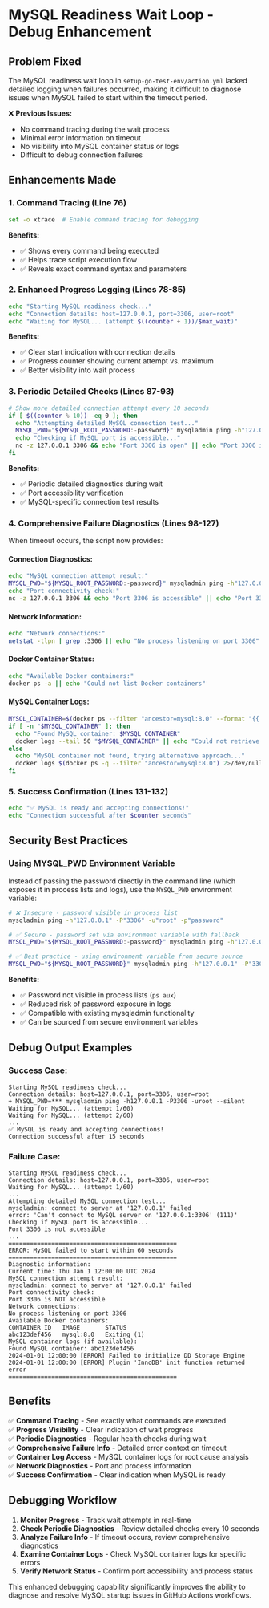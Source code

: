 # MySQL Readiness Wait Loop - Debug Enhancement

## Problem Fixed
The MySQL readiness wait loop in `setup-go-test-env/action.yml` lacked detailed logging when failures occurred, making it difficult to diagnose issues when MySQL failed to start within the timeout period.

❌ **Previous Issues:**
- No command tracing during the wait process
- Minimal error information on timeout
- No visibility into MySQL container status or logs
- Difficult to debug connection failures

## Enhancements Made

### 1. Command Tracing (Line 76)
```bash
set -o xtrace  # Enable command tracing for debugging
```
**Benefits:**
- ✅ Shows every command being executed
- ✅ Helps trace script execution flow
- ✅ Reveals exact command syntax and parameters

### 2. Enhanced Progress Logging (Lines 78-85)
```bash
echo "Starting MySQL readiness check..."
echo "Connection details: host=127.0.0.1, port=3306, user=root"
echo "Waiting for MySQL... (attempt $((counter + 1))/$max_wait)"
```
**Benefits:**
- ✅ Clear start indication with connection details
- ✅ Progress counter showing current attempt vs. maximum
- ✅ Better visibility into wait process

### 3. Periodic Detailed Checks (Lines 87-93)
```bash
# Show more detailed connection attempt every 10 seconds
if [ $((counter % 10)) -eq 0 ]; then
  echo "Attempting detailed MySQL connection test..."
  MYSQL_PWD="${MYSQL_ROOT_PASSWORD:-password}" mysqladmin ping -h"127.0.0.1" -P"3306" -u"root" || true
  echo "Checking if MySQL port is accessible..."
  nc -z 127.0.0.1 3306 && echo "Port 3306 is open" || echo "Port 3306 is not accessible"
fi
```
**Benefits:**
- ✅ Periodic detailed diagnostics during wait
- ✅ Port accessibility verification
- ✅ MySQL-specific connection test results

### 4. Comprehensive Failure Diagnostics (Lines 98-127)
When timeout occurs, the script now provides:

#### **Connection Diagnostics:**
```bash
echo "MySQL connection attempt result:"
MYSQL_PWD="${MYSQL_ROOT_PASSWORD:-password}" mysqladmin ping -h"127.0.0.1" -P"3306" -u"root" || true
echo "Port connectivity check:"
nc -z 127.0.0.1 3306 && echo "Port 3306 is accessible" || echo "Port 3306 is NOT accessible"
```

#### **Network Information:**
```bash
echo "Network connections:"
netstat -tlpn | grep :3306 || echo "No process listening on port 3306"
```

#### **Docker Container Status:**
```bash
echo "Available Docker containers:"
docker ps -a || echo "Could not list Docker containers"
```

#### **MySQL Container Logs:**
```bash
MYSQL_CONTAINER=$(docker ps --filter "ancestor=mysql:8.0" --format "{{.ID}}" | head -1)
if [ -n "$MYSQL_CONTAINER" ]; then
  echo "Found MySQL container: $MYSQL_CONTAINER"
  docker logs --tail 50 "$MYSQL_CONTAINER" || echo "Could not retrieve MySQL container logs"
else
  echo "MySQL container not found, trying alternative approach..."
  docker logs $(docker ps -q --filter "ancestor=mysql:8.0") 2>/dev/null || echo "No MySQL container logs available"
fi
```

### 5. Success Confirmation (Lines 131-132)
```bash
echo "✅ MySQL is ready and accepting connections!"
echo "Connection successful after $counter seconds"
```

## Security Best Practices

### Using MYSQL_PWD Environment Variable

Instead of passing the password directly in the command line (which exposes it in process lists and logs), use the `MYSQL_PWD` environment variable:

```bash
# ❌ Insecure - password visible in process list
mysqladmin ping -h"127.0.0.1" -P"3306" -u"root" -p"password"

# ✅ Secure - password set via environment variable with fallback
MYSQL_PWD="${MYSQL_ROOT_PASSWORD:-password}" mysqladmin ping -h"127.0.0.1" -P"3306" -u"root"

# ✅ Best practice - using environment variable from secure source
MYSQL_PWD="${MYSQL_ROOT_PASSWORD}" mysqladmin ping -h"127.0.0.1" -P"3306" -u"root"
```

**Benefits:**
- ✅ Password not visible in process lists (`ps aux`)
- ✅ Reduced risk of password exposure in logs
- ✅ Compatible with existing mysqladmin functionality
- ✅ Can be sourced from secure environment variables

## Debug Output Examples

### Success Case:
```
Starting MySQL readiness check...
Connection details: host=127.0.0.1, port=3306, user=root
+ MYSQL_PWD=*** mysqladmin ping -h127.0.0.1 -P3306 -uroot --silent
Waiting for MySQL... (attempt 1/60)
Waiting for MySQL... (attempt 2/60)
...
✅ MySQL is ready and accepting connections!
Connection successful after 15 seconds
```

### Failure Case:
```
Starting MySQL readiness check...
Connection details: host=127.0.0.1, port=3306, user=root
Waiting for MySQL... (attempt 1/60)
...
Attempting detailed MySQL connection test...
mysqladmin: connect to server at '127.0.0.1' failed
error: 'Can't connect to MySQL server on '127.0.0.1:3306' (111)'
Checking if MySQL port is accessible...
Port 3306 is not accessible
...
===============================================
ERROR: MySQL failed to start within 60 seconds
===============================================
Diagnostic information:
Current time: Thu Jan 1 12:00:00 UTC 2024
MySQL connection attempt result:
mysqladmin: connect to server at '127.0.0.1' failed
Port connectivity check:
Port 3306 is NOT accessible
Network connections:
No process listening on port 3306
Available Docker containers:
CONTAINER ID   IMAGE       STATUS
abc123def456   mysql:8.0   Exiting (1)
MySQL container logs (if available):
Found MySQL container: abc123def456
2024-01-01 12:00:00 [ERROR] Failed to initialize DD Storage Engine
2024-01-01 12:00:00 [ERROR] Plugin 'InnoDB' init function returned error
===============================================
```

## Benefits

✅ **Command Tracing** - See exactly what commands are executed  
✅ **Progress Visibility** - Clear indication of wait progress  
✅ **Periodic Diagnostics** - Regular health checks during wait  
✅ **Comprehensive Failure Info** - Detailed error context on timeout  
✅ **Container Log Access** - MySQL container logs for root cause analysis  
✅ **Network Diagnostics** - Port and process information  
✅ **Success Confirmation** - Clear indication when MySQL is ready  

## Debugging Workflow

1. **Monitor Progress** - Track wait attempts in real-time
2. **Check Periodic Diagnostics** - Review detailed checks every 10 seconds
3. **Analyze Failure Info** - If timeout occurs, review comprehensive diagnostics
4. **Examine Container Logs** - Check MySQL container logs for specific errors
5. **Verify Network Status** - Confirm port accessibility and process status

This enhanced debugging capability significantly improves the ability to diagnose and resolve MySQL startup issues in GitHub Actions workflows.